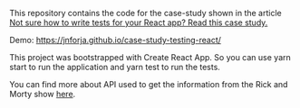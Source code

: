 This repository contains the code for the case-study shown in the article [Not sure how to write tests for your React app? Read this case study.](https://joaoforja.com/blog/how-to-write-tests-react-app-case-study/)

Demo: https://jnforja.github.io/case-study-testing-react/

This project was bootstrapped with Create React App. So you can use yarn start to run the application and yarn test to run the tests.

You can find more about API used to get the information from the Rick and Morty show [here](https://rickandmortyapi.com/).
